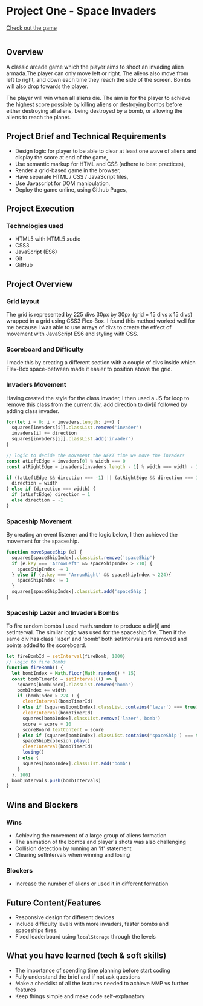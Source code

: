 ![<img width="1391" alt="Date-a-base screenshot" src="https://cloud.githubusercontent.com/assets/40461/8183776/469f976e-1432-11e5-8199-6ac91363302b.png">](https://generalassemb.ly/?&where=london&topic=&mkt_account_id=1056949875&mkt_campaign_id=691843434&mkt_ad_group_id=34960362879&mkt_device_type=c&mkt_keyword=general%20assembly&mkt_matchtype=e&mkt_placement=&mkt_ad_id=155682399044&mkt_network=g&mkt_target_id=kwd-459322816&mkt_feed_item_id=&utm_source=google&utm_medium=paid-search-bra&utm_campaign=TS:TX:BRA:LON:BR:GeneralAssembly&utm_content=campus-lead-lander&utm_term=general%20assembly&gclid=CjwKCAjw0vTtBRBREiwA3URt7lOmVVqqHJWL-eOckmt-HPJE8V3JE6HCSEG9vMjXjAr0fjSdcfyETxoCCe8QAvD_BwE)
# Project One - Space Invaders 

[Check out the game](https://franciscofhdias.github.io/ProjectOne/)

![<img width="1391" alt="Date-a-base screenshot" src="https://user-images.githubusercontent.com/49660544/61526596-99eba000-aa12-11e9-88b7-14152face7e5.gif">](https://franciscofhdias.github.io/ProjectOne/)

## Overview

A classic arcade game which the player aims to shoot an invading alien armada.The player can only move left or right. The aliens also move from left to right, and down each time they reach the side of the screen. Bombs will also drop towards the player.

The player will win when all aliens die. The aim is for the player to achieve the highest score possible by killing aliens or destroying bombs before either destroying all aliens, being destroyed by a bomb, or allowing the aliens to reach the planet.

## Project Brief and Technical Requirements

* Design logic for player to be able to clear at least one wave of aliens and display the score at end of the game,
* Use semantic markup for HTML and CSS (adhere to best practices),
* Render a grid-based game in the browser,
* Have separate HTML / CSS / JavaScript files,
* Use Javascript for DOM manipulation,
* Deploy the game online, using Github Pages,

## Project Execution

### Technologies used
* HTML5 with HTML5 audio
* CSS3
* JavaScript (ES6)
* Git
* GitHub

## Project Overview

### Grid layout

The grid is represented by 225 divs 30px by 30px (grid = 15 divs x 15 divs) wrapped in a grid using CSS3 Flex-Box. I found this method worked well for me because I was able to use arrays of divs to create the effect of movement with JavaScript ES6 and styling with CSS.

### Scoreboard and Difficulty

I made this by creating a different section with a couple of divs inside which Flex-Box space-between made it easier to position above the grid.

### Invaders Movement

Having created the style for the class invader, I then used a JS for loop to remove this class from the current div, add direction to div[i] followed by adding class invader.

```js
for(let i = 0; i < invaders.length; i++) {
  squares[invaders[i]].classList.remove('invader')
  invaders[i] += direction
  squares[invaders[i]].classList.add('invader')
}

// logic to decide the movement the NEXT time we move the invaders
const atLeftEdge = invaders[0] % width === 0
const atRightEdge = invaders[invaders.length - 1] % width === width - 1

if ((atLeftEdge && direction === -1) || (atRightEdge && direction === 1)) {
  direction = width
} else if (direction === width) {
  if (atLeftEdge) direction = 1
  else direction = -1
}
```

### Spaceship Movement

By creating an event listener and the logic below, I then achieved the movement for the spaceship.

```js
function moveSpaceShip (e) {
  squares[spaceShipIndex].classList.remove('spaceShip')
  if (e.key === 'ArrowLeft' && spaceShipIndex > 210) {
    spaceShipIndex -= 1
  } else if (e.key === 'ArrowRight' && spaceShipIndex < 224){
    spaceShipIndex += 1
  }
  squares[spaceShipIndex].classList.add('spaceShip')
}
```

### Spaceship Lazer and Invaders Bombs 

To fire random bombs I used math.random to produce a div[i] and setInterval. The similar logic was used for the spaceship fire. Then if the same div has class 'lazer' and 'bomb' both setIntervals are removed and points added to the scoreboard.

```js
let fireBombId = setInterval(fireBomb, 1000)
// logic to fire Bombs
function fireBomb() {
  let bombIndex = Math.floor(Math.random() * 15)
  const bombTimerId = setInterval(() => {
    squares[bombIndex].classList.remove('bomb')
    bombIndex += width
    if (bombIndex > 224 ) {
      clearInterval(bombTimerId)
    } else if (squares[bombIndex].classList.contains('lazer') === true){
      clearInterval(bombTimerId)
      squares[bombIndex].classList.remove('lazer','bomb')
      score = score + 10
      scoreBoard.textContent = score
    } else if (squares[bombIndex].classList.contains('spaceShip') === true) {
      spaceShipExplosion.play()
      clearInterval(bombTimerId)
      losing()
    } else {
      squares[bombIndex].classList.add('bomb')
    }
  }, 100)
  bombIntervals.push(bombIntervals)
}
```

## Wins and Blockers

### Wins
* Achieving the movement of a large group of aliens formation
* The animation of the bombs and player's shots was also challenging
* Collision detection by running an 'if' statement
* Clearing setIntervals when winning and losing
 
### Blockers
* Increase the number of aliens or used it in different formation

## Future Content/Features
* Responsive design for different devices
* Include difficulty levels with more invaders, faster bombs and spaceships fires.
* Fixed leaderboard using `localStorage` through the levels

## What you have learned (tech & soft skills)
* The importance of spending time planning before start coding
* Fully understand the brief and if not ask questions
* Make a checklist of all the features needed to achieve MVP vs further features
* Keep things simple and make code self-explanatory
